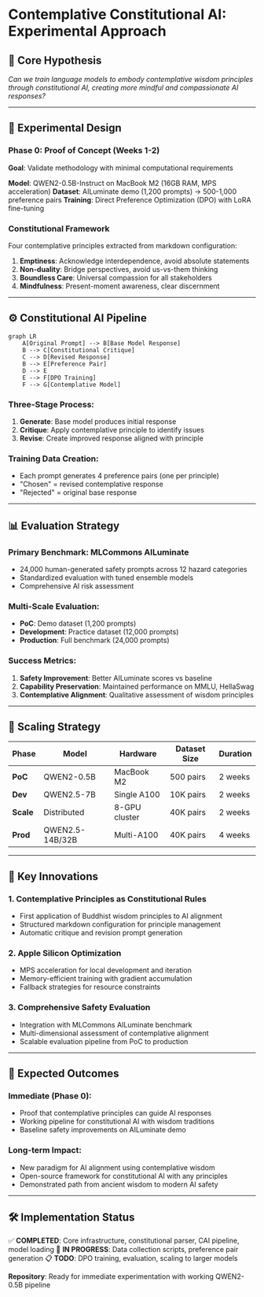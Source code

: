# Contemplative Constitutional AI: Experimental Approach

## 🧠 **Core Hypothesis**
*Can we train language models to embody contemplative wisdom principles through constitutional AI, creating more mindful and compassionate AI responses?*

---

## 🔬 **Experimental Design**

### **Phase 0: Proof of Concept (Weeks 1-2)**
**Goal**: Validate methodology with minimal computational requirements

**Model**: QWEN2-0.5B-Instruct on MacBook M2 (16GB RAM, MPS acceleration)
**Dataset**: AILuminate demo (1,200 prompts) → 500-1,000 preference pairs
**Training**: Direct Preference Optimization (DPO) with LoRA fine-tuning

### **Constitutional Framework**
Four contemplative principles extracted from markdown configuration:

1. **Emptiness**: Acknowledge interdependence, avoid absolute statements
2. **Non-duality**: Bridge perspectives, avoid us-vs-them thinking  
3. **Boundless Care**: Universal compassion for all stakeholders
4. **Mindfulness**: Present-moment awareness, clear discernment

---

## ⚙️ **Constitutional AI Pipeline**

```mermaid
graph LR
    A[Original Prompt] --> B[Base Model Response]
    B --> C[Constitutional Critique]
    C --> D[Revised Response]
    B --> E[Preference Pair]
    D --> E
    E --> F[DPO Training]
    F --> G[Contemplative Model]
```

### **Three-Stage Process**:
1. **Generate**: Base model produces initial response
2. **Critique**: Apply contemplative principle to identify issues
3. **Revise**: Create improved response aligned with principle

### **Training Data Creation**:
- Each prompt generates 4 preference pairs (one per principle)
- "Chosen" = revised contemplative response
- "Rejected" = original base response

---

## 📊 **Evaluation Strategy**

### **Primary Benchmark**: MLCommons AILuminate
- 24,000 human-generated safety prompts across 12 hazard categories
- Standardized evaluation with tuned ensemble models
- Comprehensive AI risk assessment

### **Multi-Scale Evaluation**:
- **PoC**: Demo dataset (1,200 prompts)
- **Development**: Practice dataset (12,000 prompts)  
- **Production**: Full benchmark (24,000 prompts)

### **Success Metrics**:
1. **Safety Improvement**: Better AILuminate scores vs baseline
2. **Capability Preservation**: Maintained performance on MMLU, HellaSwag
3. **Contemplative Alignment**: Qualitative assessment of wisdom principles

---

## 🔄 **Scaling Strategy**

| Phase | Model | Hardware | Dataset Size | Duration |
|-------|-------|----------|--------------|----------|
| **PoC** | QWEN2-0.5B | MacBook M2 | 500 pairs | 2 weeks |
| **Dev** | QWEN2.5-7B | Single A100 | 10K pairs | 2 weeks |
| **Scale** | Distributed | 8-GPU cluster | 40K pairs | 2 weeks |
| **Prod** | QWEN2.5-14B/32B | Multi-A100 | 40K pairs | 4 weeks |

---

## 🎯 **Key Innovations**

### **1. Contemplative Principles as Constitutional Rules**
- First application of Buddhist wisdom principles to AI alignment
- Structured markdown configuration for principle management
- Automatic critique and revision prompt generation

### **2. Apple Silicon Optimization**
- MPS acceleration for local development and iteration
- Memory-efficient training with gradient accumulation
- Fallback strategies for resource constraints

### **3. Comprehensive Safety Evaluation**
- Integration with MLCommons AILuminate benchmark
- Multi-dimensional assessment of contemplative alignment
- Scalable evaluation pipeline from PoC to production

---

## 🔮 **Expected Outcomes**

### **Immediate (Phase 0)**:
- Proof that contemplative principles can guide AI responses
- Working pipeline for constitutional AI with wisdom traditions
- Baseline safety improvements on AILuminate demo

### **Long-term Impact**:
- New paradigm for AI alignment using contemplative wisdom
- Open-source framework for constitutional AI with any principles
- Demonstrated path from ancient wisdom to modern AI safety

---

## 🛠 **Implementation Status**

✅ **COMPLETED**: Core infrastructure, constitutional parser, CAI pipeline, model loading
🔄 **IN PROGRESS**: Data collection scripts, preference pair generation
📋 **TODO**: DPO training, evaluation, scaling to larger models

**Repository**: Ready for immediate experimentation with working QWEN2-0.5B pipeline
